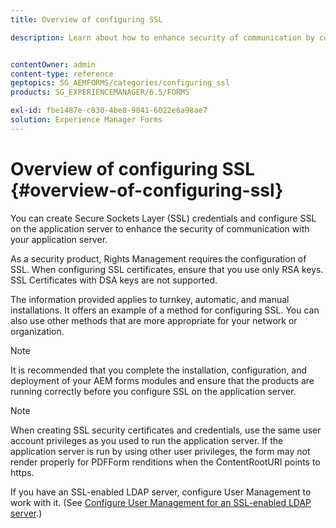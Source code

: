 ```yaml
---
title: Overview of configuring SSL

description: Learn about how to enhance security of communication by configuring SSL.


contentOwner: admin
content-type: reference
geptopics: SG_AEMFORMS/categories/configuring_ssl
products: SG_EXPERIENCEMANAGER/6.5/FORMS

exl-id: fbe1487e-c830-4be8-9841-6022e6a98ae7
solution: Experience Manager Forms
---
```

# Overview of configuring SSL {#overview-of-configuring-ssl}

You can create Secure Sockets Layer (SSL) credentials and configure SSL on the application server to enhance the security of communication with your application server.

As a security product, Rights Management requires the configuration of SSL. When configuring SSL certificates, ensure that you use only RSA keys. SSL Certificates with DSA keys are not supported.

The information provided applies to turnkey, automatic, and manual installations. It offers an example of a method for configuring SSL. You can also use other methods that are more appropriate for your network or organization.

>[!NOTE]
>
>It is recommended that you complete the installation, configuration, and deployment of your AEM forms modules and ensure that the products are running correctly before you configure SSL on the application server.

>[!NOTE]
>
>When creating SSL security certificates and credentials, use the same user account privileges as you used to run the application server. If the application server is run by using other user privileges, the form may not render properly for PDFForm renditions when the ContentRootURI points to https.

If you have an SSL-enabled LDAP server, configure User Management to work with it. (See [Configure User Management for an SSL-enabled LDAP server](/help/forms/using/admin-help/configure-user-management-ssl-enabled.md#configure-user-management-for-an-ssl-enabled-ldap-server).)
